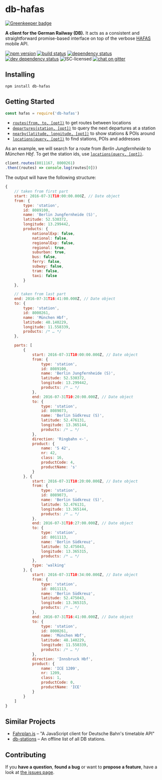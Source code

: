 # db-hafas

[![Greenkeeper badge](https://badges.greenkeeper.io/derhuerst/db-hafas.svg)](https://greenkeeper.io/)

**A client for the German Railway (DB).** It acts as a consistent and straightforward promise-based interface on top of the verbose [HAFAS](http://hacon.de/hafas) mobile API.

[![npm version](https://img.shields.io/npm/v/db-hafas.svg)](https://www.npmjs.com/package/db-hafas)
[![build status](https://img.shields.io/travis/derhuerst/db-hafas.svg)](https://travis-ci.org/derhuerst/db-hafas)
[![dependency status](https://img.shields.io/david/derhuerst/db-hafas.svg)](https://david-dm.org/derhuerst/db-hafas)
[![dev dependency status](https://img.shields.io/david/dev/derhuerst/db-hafas.svg)](https://david-dm.org/derhuerst/db-hafas#info=devDependencies)
![ISC-licensed](https://img.shields.io/github/license/derhuerst/db-hafas.svg)
[![chat on gitter](https://badges.gitter.im/derhuerst.svg)](https://gitter.im/derhuerst)


## Installing

```shell
npm install db-hafas
```


## Getting Started

```javascript
const hafas = require('db-hafas')
```

- [`routes(from, to, [opt])`](docs/routes.md) to get routes between locations
- [`departures(station, [opt])`](docs/departures.md) to query the next departures at a station
- [`nearby(latitude, longitude, [opt])`](docs/nearby.md) to show stations & POIs around
- [`locations(query, [opt])`](docs/locations.md) to find stations, POIs and addresses

As an example, we will search for a route from *Berlin Jungfernheide* to *München Hbf*. To get the station ids, use [`locations(query, [opt])`](docs/locations.md).

```javascript
client.routes(8011167, 8000261)
.then((routes) => console.log(routes[0]))
```

The output will have the following structure:

```javascript
{
	// taken from first part
	start: 2016-07-31T10:00:00.000Z, // Date object
	from: {
		type: 'station',
		id: 8089100,
		name: 'Berlin Jungfernheide (S)',
		latitude: 52.530372,
		longitude: 13.299442,
		products: {
			nationalExp: false,
			national: false,
			regionalExp: false,
			regional: true,
			suburban: true,
			bus: false,
			ferry: false,
			subway: false,
			tram: false,
			taxi: false
		}
	},

	// taken from last part
	end: 2016-07-31T16:41:00.000Z, // Date object
	to: {
		type: 'station',
		id: 8000261,
		name: 'München Hbf',
		latitude: 48.140229,
		longitude: 11.558339,
		products: /* … */
	},

	parts: [
		{
			start: 2016-07-31T10:00:00.000Z, // Date object
			from: {
				type: 'station',
				id: 8089100,
				name: 'Berlin Jungfernheide (S)',
				latitude: 52.530372,
				longitude: 13.299442,
				products: /* … */
			},
			end: 2016-07-31T10:20:00.000Z, // Date object
			to: {
				type: 'station',
				id: 8089073,
				name: 'Berlin Südkreuz (S)',
				latitude: 52.476131,
				longitude: 13.365144,
				products: /* … */
			},
			direction: 'Ringbahn <-',
			product: {
				name: 'S 42',
				nr: 42,
				class: 16,
				productCode: 4,
				productName: 's'
			}
		}, {
			start: 2016-07-31T10:20:00.000Z, // Date object
			from: {
				type: 'station',
				id: 8089073,
				name: 'Berlin Südkreuz (S)',
				latitude: 52.476131,
				longitude: 13.365144,
				products: /* … */
			},
			end: 2016-07-31T10:27:00.000Z, // Date object
			to: {
				type: 'station',
				id: 8011113,
				name: 'Berlin Südkreuz',
				latitude: 52.475043,
				longitude: 13.365315,
				products: /* … */
			},
			type: 'walking'
		}, {
			start: 2016-07-31T10:34:00.000Z, // Date object
			from: {
				type: 'station',
				id: 8011113,
				name: 'Berlin Südkreuz',
				latitude: 52.475043,
				longitude: 13.365315,
				products: /* … */
			},
			end: 2016-07-31T16:41:00.000Z, // Date object
			to: {
				type: 'station',
				id: 8000261,
				name: 'München Hbf',
				latitude: 48.140229,
				longitude: 11.558339,
				products: /* … */
			},
			direction: 'Innsbruck Hbf',
			product: {
				name: 'ICE 1209',
				nr: 1209,
				class: 1,
				productCode: 0,
				productName: 'ICE'
			}
		}
	]
}
```


## Similar Projects

- [Fahrplan.js](https://github.com/pbock/fahrplan) – "A JavaScript client for Deutsche Bahn's timetable API"
- [db-stations](https://github.com/derhuerst/db-stations) – An offline list of all DB stations.


## Contributing

If you **have a question**, **found a bug** or want to **propose a feature**, have a look at [the issues page](https://github.com/derhuerst/db-hafas/issues).
